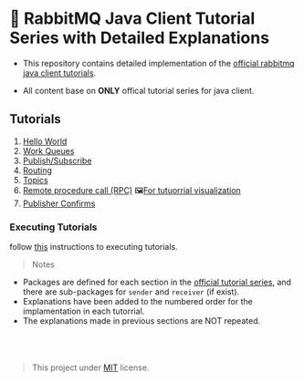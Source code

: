 # 🐰 RabbitMQ Java Client Tutorial Series with Detailed Explanations
- This repository contains detailed implementation of the [official rabbitmq java client tutorials](https://www.rabbitmq.com/tutorials).

- All content base on **ONLY** offical tutorial series for java client.


## Tutorials
1. [Hello World](src/main/java/tutorials/helloword)
2. [Work Queues](src/main/java/tutorials/workqueues)
3. [Publish/Subscribe](src/main/java/tutorials/publishsubscribe)
4. [Routing](src/main/java/tutorials/routing)
5. [Topics](src/main/java/tutorials/topics)
6. [Remote procedure call (RPC)](src/main/java/tutorials/rpc) 🖼️[For tutuorrial visualization](https://www.rabbitmq.com/tutorials/tutorial-six-java#summary)
7. [Publisher Confirms](src/main/java/tutorials/publisherconfirms/sender)

### Executing Tutorials
follow [this](https://www.rabbitmq.com/docs/download) instructions to executing tutorials.

> Notes

- Packages are defined for each section in the [official tutorial series](https://www.rabbitmq.com/tutorials/tutorial-one-java), and there are sub-packages for `sender` and `receiver` (if exist).
- Explanations have been added to the numbered order for the implamentation in each tutorrial.
- The explanations made in previous sections are NOT repeated.
<br/><br/><br/><br/>
> This project under [MIT](LICENSE) license.
